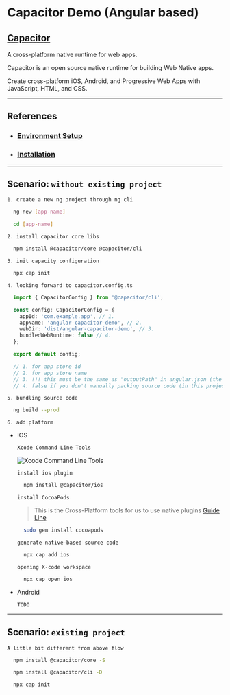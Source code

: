 # Capacitor Demo (Angular based)

## [Capacitor](https://capacitorjs.com/)

A cross-platform native runtime for web apps.

Capacitor is an open source native runtime for building Web Native apps.

Create cross-platform iOS, Android, and Progressive Web Apps with JavaScript, HTML, and CSS.

---

## References

- ### [Environment Setup](https://capacitorjs.com/docs/getting-started/environment-setup)

- ### [Installation](https://capacitorjs.com/docs/getting-started)

---

## Scenario: `without existing project`

`1. create a new ng project through ng cli`

```bash
  ng new [app-name]

  cd [app-name]
```

`2. install capacitor core libs`

```bash
  npm install @capacitor/core @capacitor/cli
```

`3. init capacity configuration`

```bash
  npx cap init
```

`4. looking forward to capacitor.config.ts`

```ts
  import { CapacitorConfig } from '@capacitor/cli';

  const config: CapacitorConfig = {
    appId: 'com.example.app', // 1.
    appName: 'angular-capacitor-demo', // 2.
    webDir: 'dist/angular-capacitor-demo', // 3.
    bundledWebRuntime: false // 4.
  };

  export default config;

  // 1. for app store id
  // 2. for app store name
  // 3. !!! this must be the same as "outputPath" in angular.json (the entry of the bundle contains index.html file)
  // 4. false if you don't manually packing source code (in this project, ng-cli do it for us.)
```

`5. bundling source code`

```bash
  ng build --prod
```

`6. add platform`

- IOS

  `Xcode Command Line Tools`

  ![Xcode Command Line Tools](https://capacitorjs.com/assets/img/docs/ios/xcode-preferences-location.png)

  `install ios plugin`

  ```bash
    npm install @capacitor/ios
  ```

  `install CocoaPods`

  > This is the Cross-Platform tools for us to use native plugins
  > [Guide Line](https://guides.cocoapods.org/using/getting-started.html#installation)

  ```bash
    sudo gem install cocoapods
  ```

  `generate native-based source code`

  ```bash
    npx cap add ios
  ```

  `opening X-code workspace`

  ```bash
    npx cap open ios
  ```

- Android

  `TODO`

---

## Scenario: `existing project`

`A little bit different from above flow`

```bash
  npm install @capacitor/core -S

  npm install @capacitor/cli -D

  npx cap init
```
